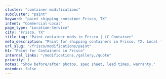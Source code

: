 ```yaml
---
cluster: "container modifications"
subcluster: "paint"
keyword: "paint shipping container Frisco, TX"
intent: "Commercial-Local"
page_type: "Location-Service"
city: "Frisco, TX"
title_tag: "Paint container mods in Frisco | LC Container"
meta_description: "Paint for shipping containers in Frisco, TX. Local fabrication & pro install. LC Container — Since 2003. Get a quote."
url_slug: "/frisco/modifications/paint"
h1: "Paint for Containers in Frisco"
internal_links: "/modifications,/gallery,/quote"
priority: 1
notes: "Show before/after photos, spec sheet, lead times, warranty."
noindex: false
---
```


<!-- TODO: Add unique city/inventory copy, images, and internal links here. -->
